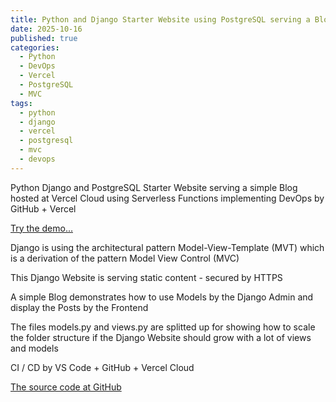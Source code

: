 ```yaml
---
title: Python and Django Starter Website using PostgreSQL serving a Blog
date: 2025-10-16
published: true
categories:
  - Python
  - DevOps
  - Vercel
  - PostgreSQL
  - MVC
tags:
  - python
  - django
  - vercel
  - postgresql
  - mvc
  - devops
---
```


Python Django and PostgreSQL Starter Website serving a simple Blog hosted at Vercel Cloud using Serverless Functions implementing DevOps by GitHub + Vercel

<a href="https://django-starter-five.vercel.app/" target="_blank" title="Django Website at Vercel">Try the demo...</a>

Django is using the architectural pattern Model-View-Template (MVT) which is a derivation of the pattern Model View Control (MVC) 

This Django Website is serving static content - secured by HTTPS

A simple Blog demonstrates how to use Models by the Django Admin and display the Posts by the Frontend

The files models.py and views.py are splitted up for showing how to scale the folder structure if the Django Website should grow with a lot of views and models

CI / CD by VS Code + GitHub + Vercel Cloud

<a href="https://github.com/persteenolsen/django-starter-four" target="_blank">The source code at GitHub</a>
